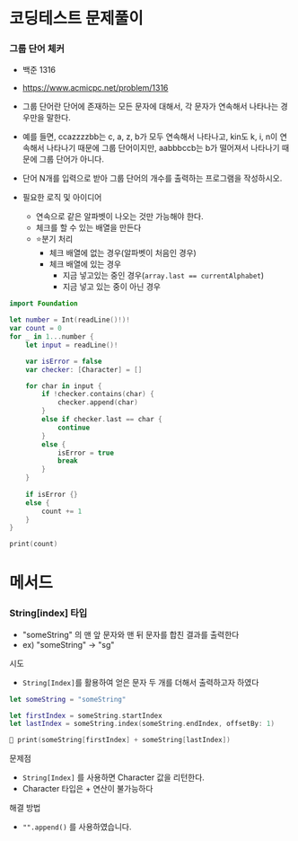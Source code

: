 # 코딩테스트 문제풀이

### 그룹 단어 체커
- 백준 1316
- https://www.acmicpc.net/problem/1316
- 그룹 단어란 단어에 존재하는 모든 문자에 대해서, 각 문자가 연속해서 나타나는 경우만을 말한다. 
- 예를 들면, ccazzzzbb는 c, a, z, b가 모두 연속해서 나타나고, kin도 k, i, n이 연속해서 나타나기 때문에 그룹 단어이지만, aabbbccb는 b가 떨어져서 나타나기 때문에 그룹 단어가 아니다.
- 단어 N개를 입력으로 받아 그룹 단어의 개수를 출력하는 프로그램을 작성하시오.

- 필요한 로직 및 아이디어
	- 연속으로 같은 알파벳이 나오는 것만 가능해야 한다.
	- 체크를 할 수 있는 배열을 만든다
	- ⭐️분기 처리
		- 체크 배열에 없는 경우(알파벳이 처음인 경우)
		- 체크 배열에 있는 경우
			- 지금 넣고있는 중인 경우(`array.last == currentAlphabet`)
			- 지금 넣고 있는 중이 아닌 경우
``` Swift
import Foundation

let number = Int(readLine()!)!
var count = 0
for _ in 1...number {
    let input = readLine()!

    var isError = false
    var checker: [Character] = []

    for char in input {
        if !checker.contains(char) {
            checker.append(char)
        }
        else if checker.last == char {
            continue
        }
        else {
            isError = true
            break
        }
    }
    
    if isError {}
    else {
        count += 1
    }
}

print(count)

```



# 메서드

### String[index] 타입

- "someString" 의 맨 앞 문자와 맨 뒤 문자를 합친 결과를 출력한다
- ex) "someString" -> "sg"

시도
- `String[Index]`를 활용하여 얻은 문자 두 개를 더해서 출력하고자 하였다

```Swift
let someString = "someString"

let firstIndex = someString.startIndex
let lastIndex = someString.index(someString.endIndex, offsetBy: 1)

🔴 print(someString[firstIndex] + someString[lastIndex])
```

문제점
- `String[Index]` 를 사용하면 Character 값을 리턴한다.
- Character 타입은 + 연산이 불가능하다

해결 방법
- `"".append()` 를 사용하였습니다.

